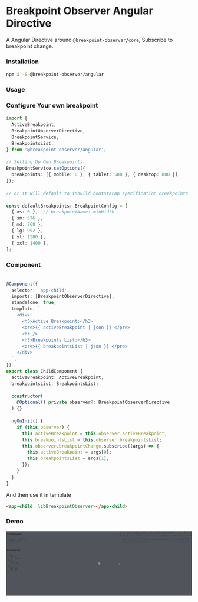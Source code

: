 # Breakpoint Observer Angular Directive

A Angular Directive around `@breakpoint-observer/core`, Subscribe to breakpoint change.


### Installation

```bash
npm i -S @breakpoint-observer/angular
```

### Usage

### Configure Your own breakpoint

```typescript
import {
  ActiveBreakpoint,
  BreakpointObserverDirective,
  BreakpointService,
  BreakpointsList,
} from '@breakpoint-observer/angular';

// Setting Up Own Breakpoints
BreakpointService.setOptions({
  breakpoints: [{ mobile: 0 }, { tablet: 500 }, { desktop: 800 }],
});

// or it will default to inbuild bootstarap specification breakpoints

const defaultBreakpoints: BreakpointConfig = [
  { xs: 0 },  // breakpointName: minWidth
  { sm: 576 },
  { md: 768 },
  { lg: 992 },
  { xl: 1200 },
  { xxl: 1400 },
];

```

### Component 

```typescript

@Component({
  selector: 'app-child',
  imports: [BreakpointObserverDirective],
  standalone: true,
  template: `
    <div>
      <h3>Active Breakpoint:</h3>
      <pre>{{ activeBreakpoint | json }} </pre>
      <br />
      <h3>Breakpoints List:</h3>
      <pre>{{ breakpointsList | json }} </pre>
    </div>
  `,
})
export class ChildComponent {
  activeBreakpoint: ActiveBreakpoint;
  breakpointsList: BreakpointsList;

  constructor(
    @Optional() private observer?: BreakpointObserverDirective
  ) {}

  ngOnInit() {
    if (this.observer) {
      this.activeBreakpoint = this.observer.activeBreakpoint;
      this.breakpointsList = this.observer.breakpointsList;
      this.observer.breakpointChange.subscribe((args) => {
        this.activeBreakpoint = args[0];
        this.breakpointsList = args[1];
      });
    }
  }
}
```

And then use it in template

```html
<app-child  libBreakpointObserver></app-child>
```


### Demo
![Demo Image](https://raw.githubusercontent.com/apurvaojas/breakpoint-observer/main/docs/static/img/angular-breakpoint-observer.gif)

